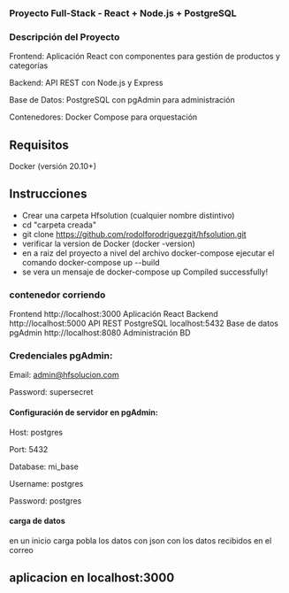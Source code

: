 ### Proyecto Full-Stack - React + Node.js + PostgreSQL

### Descripción del Proyecto

Frontend: Aplicación React con componentes para gestión de productos y categorías

Backend: API REST con Node.js y Express

Base de Datos: PostgreSQL con pgAdmin para administración

Contenedores: Docker Compose para orquestación

## Requisitos

Docker (versión 20.10+)

## Instrucciones 

* Crear una carpeta Hfsolution (cualquier nombre distintivo)
* cd "carpeta creada"
* git clone https://github.com/rodolforodriguezgit/hfsolution.git
* verificar la version de Docker (docker -version)
* en a raiz del proyecto a nivel del archivo docker-compose ejecutar el comando docker-compose up --build
* se vera un mensaje de docker-compose up Compiled successfully! 

### contenedor corriendo

Frontend	http://localhost:3000	   Aplicación React
Backend	http://localhost:5000		   API REST
PostgreSQL	localhost:5432		       Base de datos
pgAdmin	http://localhost:8080		   Administración BD

### Credenciales pgAdmin:

Email: admin@hfsolucion.com

Password: supersecret

#### Configuración de servidor en pgAdmin:

Host: postgres

Port: 5432

Database: mi_base

Username: postgres

Password: postgres

#### carga de datos

en un inicio carga pobla los datos con json con los datos recibidos en el correo

## aplicacion en localhost:3000
